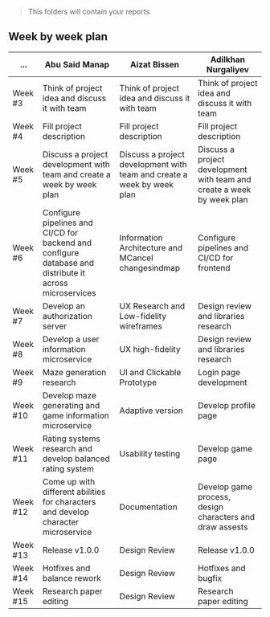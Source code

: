 > This folders will contain your reports
## Week by week plan
|...|Abu Said Manap|Aizat Bissen|Adilkhan Nurgaliyev|
|---|---|---|---|
|Week #3|Think of project idea and discuss it with team|Think of project idea and discuss it with team|Think of project idea and discuss it with team|
|Week #4|Fill project description|Fill project description|Fill project description|
|Week #5|Discuss a project development with team and create a week by week plan|Discuss a project development with team and create a week by week plan|Discuss a project development with team and create a week by week plan|
|Week #6|Configure pipelines and CI/CD for backend and configure database and distribute it across microservices|Information Architecture and MCancel changesindmap|Configure pipelines and CI/CD for frontend|
|Week #7|Develop an authorization server|UX Research and Low-fidelity wireframes|Design review and libraries research|
|Week #8|Develop a user information microservice|UX high-fidelity|Design review and libraries research|
|Week #9|Maze generation research|UI and Clickable Prototype|Login page development|
|Week #10|Develop maze generating and game information microservice|Adaptive version|Develop profile page|
|Week #11|Rating systems research and develop balanced rating system|Usability testing|Develop game page|
|Week #12|Come up with different abilities for characters and develop character microservice|Documentation|Develop game process, design characters and draw assests|
|Week #13|Release v1.0.0|Design Review|Release v1.0.0|
|Week #14|Hotfixes and balance rework|Design Review|Hotfixes and bugfix|
|Week #15|Research paper editing|Design Review|Research paper editing|

